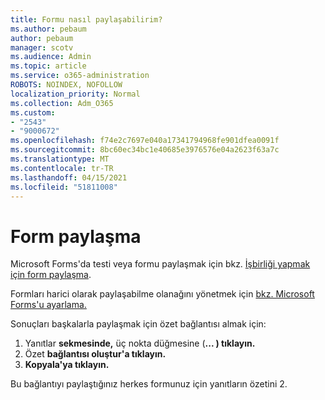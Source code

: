 ```yaml
---
title: Formu nasıl paylaşabilirim?
ms.author: pebaum
author: pebaum
manager: scotv
ms.audience: Admin
ms.topic: article
ms.service: o365-administration
ROBOTS: NOINDEX, NOFOLLOW
localization_priority: Normal
ms.collection: Adm_O365
ms.custom:
- "2543"
- "9000672"
ms.openlocfilehash: f74e2c7697e040a17341794968fe901dfea0091f
ms.sourcegitcommit: 8bc60ec34bc1e40685e3976576e04a2623f63a7c
ms.translationtype: MT
ms.contentlocale: tr-TR
ms.lasthandoff: 04/15/2021
ms.locfileid: "51811008"
---
```

# <a name="share-a-form"></a>Form paylaşma

Microsoft Forms'da testi veya formu paylaşmak için bkz. [İşbirliği yapmak için form paylaşma](https://support.office.com/article/Share-a-form-to-collaborate-d5bb5cf0-8401-4c15-bb8c-8e108cd7e69b).

Formları harici olarak paylaşabilme olanağını yönetmek için [bkz. Microsoft Forms'u ayarlama.](https://support.office.com/article/set-up-microsoft-forms-cc52287a-4550-464d-9a1b-457bf9df2240) 

Sonuçları başkalarla paylaşmak için özet bağlantısı almak için:

1. Yanıtlar **sekmesinde,** üç nokta düğmesine (**... ) tıklayın.**
3. Özet **bağlantısı oluştur'a tıklayın.**
4. **Kopyala'ya tıklayın.**

Bu bağlantıyı paylaştığınız herkes formunuz için yanıtların özetini 2.